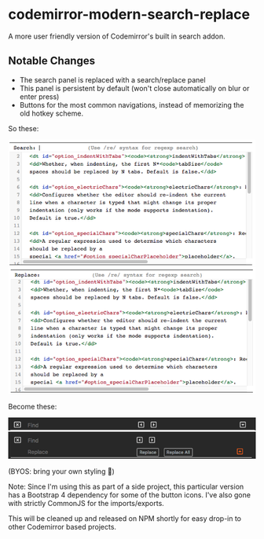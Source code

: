 # codemirror-modern-search-replace
A more user friendly version of Codemirror's built in search addon. 

## Notable Changes
- The search panel is replaced with a search/replace panel
- This panel is persistent by default (won't close automatically on blur or enter press)
- Buttons for the most common navigations, instead of memorizing the old hotkey scheme.

So these:

![Old Search](https://github.com/bryanchapel/codemirror-modern-search-replace/blob/master/screenshots/oldsearch.png "Old Search")
![Old Replace](https://github.com/bryanchapel/codemirror-modern-search-replace/blob/master/screenshots/oldreplace.png "Old Replace")

Become these:

![New Search](https://github.com/bryanchapel/codemirror-modern-search-replace/blob/master/screenshots/newsearch.png "New Search")
![New Replace](https://github.com/bryanchapel/codemirror-modern-search-replace/blob/master/screenshots/newreplace.png "New Replace")

(BYOS: bring your own styling 🙂)

Note: Since I'm using this as part of a side project, this particular version has a Bootstrap 4 dependency for some of the button icons. I've also gone with strictly CommonJS for the imports/exports.

This will be cleaned up and released on NPM shortly for easy drop-in to other Codemirror based projects.
